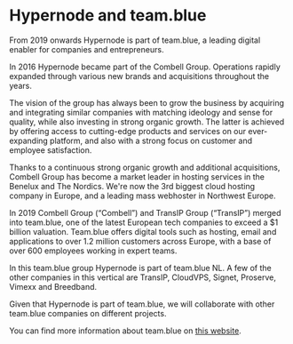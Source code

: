 <!-- source: https://support.hypernode.com/en/about/about-us/hypernode-and-team-blue/ -->

# Hypernode and team.blue

From 2019 onwards Hypernode is part of team.blue, a leading digital enabler for companies and entrepreneurs.

In 2016 Hypernode became part of the Combell Group. Operations rapidly expanded through various new brands and acquisitions throughout the years.

The vision of the group has always been to grow the business by acquiring and integrating similar companies with matching ideology and sense for quality, while also investing in strong organic growth. The latter is achieved by offering access to cutting-edge products and services on our ever-expanding platform, and also with a strong focus on customer and employee satisfaction.

Thanks to a continuous strong organic growth and additional acquisitions, Combell Group has become a market leader in hosting services in the Benelux and The Nordics. We're now the 3rd biggest cloud hosting company in Europe, and a leading mass webhoster in Northwest Europe.

In 2019 Combell Group (“Combell”) and TransIP Group (“TransIP”) merged into team.blue, one of the latest European tech companies to exceed a \$1 billion valuation. Team.blue offers digital tools such as hosting, email and applications to over 1.2 million customers across Europe, with a base of over 600 employees working in expert teams.

In this team.blue group Hypernode is part of team.blue NL. A few of the other companies in this vertical are TransIP, CloudVPS, Signet, Proserve, Vimexx and Breedband.

Given that Hypernode is part of team.blue, we will collaborate with other team.blue companies on different projects.

You can find more information about team.blue on [this website](https://team.blue/).
